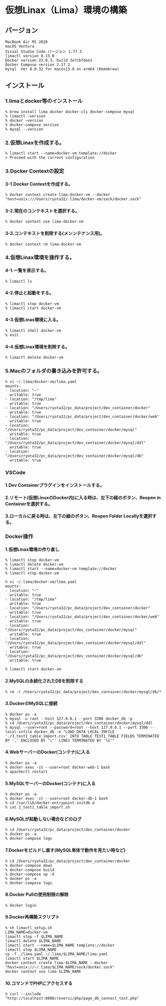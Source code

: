 # 仮想Linax（Lima）環境の構築

## バージョン
```
MacBook Air M1 2020
macOS Ventura
Visual Studio Code バージョン 1.77.3
limactl version 0.15.0
Docker version 23.0.3, build 3e7cbfdee1
Docker Compose version 2.17.2
mysql  Ver 8.0.32 for macos13.0 on arm64 (Homebrew)
```

## インストール
### 1.limaとdocker等のインストール
```
% brew install lima docker docker-cli docker-compose mysql
% limactl —version
% docker —version
% docker-compose version
% mysql --version
```

### 2.仮想Linaxを作成する。
```
% limactl start --name=docker-vm template://docker
> Proceed with the current configuration
```

### 3.Docker Contextの設定
#### 3-1.Docker Contextを作成する。
```
% docker context create lima-docker-vm --docker "host=unix:///Users/ryota32/.lima/docker-vm/sock/docker.sock"
```

#### 3-2.現在のコンテキストを選択する。
```
% docker context use lima-docker-vm
```

#### 3-3.コンテキストを削除する(メンンテナンス用)。
```
% docker context rm lima-docker-vm
```

### 4.仮想Linax環境を操作する。
#### 4-1.一覧を表示する。
```
% limactl ls
```

#### 4-2.停止と起動をする。
```
% limactl stop docker-vm
% limactl start docker-vm
```

#### 4-3.仮想Linax環境に入る。
```
% limactl shell docker-vm
% exit
```

#### 4-4.仮想Linax環境を削除する。
```
% limactl delete docker-vm
```

### 5.Macのフォルダの書き込みを許可する。
```
% vi ~/.lima/docker-vm/lima.yaml
mounts:
- location: "~"
  writable: true
- location: "/tmp/lima"
  writable: true
- location: "/Users/ryota32/pc_data/project/dev_container/docker"
  writable: true
- location: "/Users/ryota32/pc_data/project/dev_container/docker/web"
  writable: true
- location: "/Users/ryota32/pc_data/project/dev_container/docker/mysql"
  writable: true
- location: "/Users/ryota32/pc_data/project/dev_container/docker/mysql/ddl"
  writable: true
- location: "/Users/ryota32/pc_data/project/dev_container/docker/mysql/db"
  writable: true
```

### VSCode

#### 1.Dev Containerプラグインをインストールする。
#### 2.リモート(仮想LinuxのDocker内)に入る時は、左下の緑のボタン、Reopen in Containerを選択する。
#### 3.ローカルに戻る時は、左下の緑のボタン、Reopen Folder Locallyを選択する。

### Docker操作

#### 1.仮想Linax環境の作り直し
```
% limactl stop docker-vm
% limactl delete docker-vm
% limactl start --name=docker-vm template://docker
% limactl stop docker-vm

% vi ~/.lima/docker-vm/lima.yaml
mounts:
- location: "~"
  writable: true
- location: "/tmp/lima"
  writable: true
- location: "/Users/ryota32/pc_data/project/dev_container/docker"
  writable: true
- location: "/Users/ryota32/pc_data/project/dev_container/docker/web"
  writable: true
- location: "/Users/ryota32/pc_data/project/dev_container/docker/mysql"
  writable: true
- location: "/Users/ryota32/pc_data/project/dev_container/docker/mysql/ddl"
  writable: true
- location: "/Users/ryota32/pc_data/project/dev_container/docker/mysql/db"
  writable: true

% limactl start docker-vm
```

#### 2.MySQLの永続化されたDBを削除する
```
% rm -r /Users/ryota32/pc_data/project/dev_container/docker/mysql/db/*
```

#### 3.DockerのMySQLに接続
```
% docker ps -a
% mysql -u root --host 127.0.0.1 --port 3306 docker_db -p
% cd /Users/ryota32/pc_data/project/dev_container/docker/mysql/ddl
% mysql --user=root --password=root --host 127.0.0.1 --port 3306 --local-infile docker_db -e "LOAD DATA LOCAL INFILE './3_test1_table_import.csv' INTO TABLE TEST1_TABLE FIELDS TERMINATED BY ',' ENCLOSED BY '\"' LINES TERMINATED BY '\n'"
```

#### 4.WebサーバーのDocker(コンテナ)に入る
```
% docker ps -a
% docker exec -it --user=root docker-web-1 bash
% apachectl restart
```

#### 5.MySQLサーバーのDocker(コンテナ)に入る
```
% docker ps -a
% docker exec -it --user=root docker-db-1 bash
% cd /var/lib/docker-entrypoint-initdb.d
% cat 2_test1_table_import.sh
```

#### 6.MySQLが起動しない場合などのログ
```
% cd /Users/ryota32/pc_data/project/dev_container/docker
% docker ps -a
% docker-compose logs
```

#### 7.Dockerをビルドし直す(MySQL単体で動作を見たい時など)
```
% cd /Users/ryota32/pc_data/project/dev_container/docker
% docker-compose down
% docker-compose build
% docker-compose up -d
% docker ps -a
% docker-compose logs
```

#### 8.Docker Pullの使用制限の解除
```
% docker login
```

#### 9.Docker再構築スクリプト
```
% sh limactl_setup.sh
LIMA_NAME=docker-vm
limactl stop -f $LIMA_NAME
limactl delete $LIMA_NAME
limactl start --name=$LIMA_NAME template://docker
limactl stop $LIMA_NAME
cp -f ./lima.yaml ~/.lima/$LIMA_NAME/lima.yaml
limactl start $LIMA_NAME
docker context create lima-$LIMA_NAME --docker "host=unix://~/.lima/$LIMA_NAME/sock/docker.sock"
docker context use lima-$LIMA_NAME
```

#### 10.コマンドでPHPにアクセスする
```
% curl --include "http://localhost:8080/reversi/php/page_db_connect_test.php"
```
